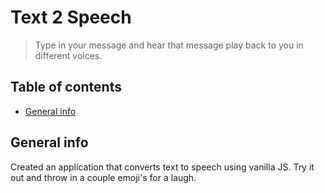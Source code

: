 # Text 2 Speech
> Type in your message and hear that message play back to you in different voices.

## Table of contents
* [General info](#general-info)

## General info
Created an application that converts text to speech using vanilla JS. Try it out and throw in a couple emoji's for a laugh.

